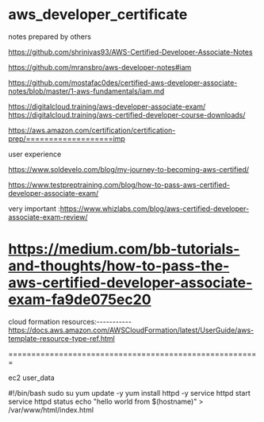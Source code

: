 
# aws_developer_certificate
notes prepared by others

https://github.com/shrinivas93/AWS-Certified-Developer-Associate-Notes

https://github.com/mransbro/aws-developer-notes#iam

https://github.com/mostafac0des/certified-aws-developer-associate-notes/blob/master/1-aws-fundamentals/iam.md

https://digitalcloud.training/aws-developer-associate-exam/
https://digitalcloud.training/aws-certified-developer-course-downloads/


https://aws.amazon.com/certification/certification-prep/===================imp


user experience

https://www.soldevelo.com/blog/my-journey-to-becoming-aws-certified/

https://www.testpreptraining.com/blog/how-to-pass-aws-certified-developer-associate-exam/

very important :https://www.whizlabs.com/blog/aws-certified-developer-associate-exam-review/

https://medium.com/bb-tutorials-and-thoughts/how-to-pass-the-aws-certified-developer-associate-exam-fa9de075ec20
====================

cloud formation resources:-----------
https://docs.aws.amazon.com/AWSCloudFormation/latest/UserGuide/aws-template-resource-type-ref.html

=======================================================

ec2 user_data

#!/bin/bash
sudo su
yum update -y
yum install httpd -y 
service httpd start
service httpd status
echo "hello world from $(hostname)" > /var/www/html/index.html
